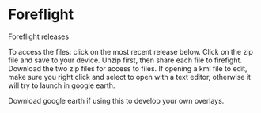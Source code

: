# Foreflight
Foreflight releases

To access the files: click on the most recent release below. Click on the zip file and save to your device. Unzip first, then share each file to firefight.
Download the two zip files for access to files.  If opening a kml file to edit, make sure you right click and select to open with a text editor, otherwise it will try to launch in google earth.

Download google earth if using this to develop your own overlays.
